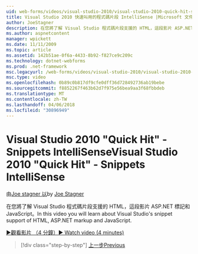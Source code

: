 ```yaml
---
uid: web-forms/videos/visual-studio-2010/visual-studio-2010-quick-hit-snippets-intellisense
title: Visual Studio 2010 快速叫用的程式碼片段 IntelliSense |Microsoft 文件
author: JoeStagner
description: 在您將了解 Visual Studio 程式碼片段支援的 HTML，這段影片 ASP.NET 標記和 JavaScript。
ms.author: aspnetcontent
manager: wpickett
ms.date: 11/11/2009
ms.topic: article
ms.assetid: 142b51ae-0f6a-4433-8b92-f827ce9c209c
ms.technology: dotnet-webforms
ms.prod: .net-framework
msc.legacyurl: /web-forms/videos/visual-studio-2010/visual-studio-2010-quick-hit-snippets-intellisense
msc.type: video
ms.openlocfilehash: 0b89c0b817df9cfe0dff36d728492736ab19bebe
ms.sourcegitcommit: f8852267f463b62d7f975e56bea9aa3f68fbbdeb
ms.translationtype: MT
ms.contentlocale: zh-TW
ms.lasthandoff: 04/06/2018
ms.locfileid: "30896949"
---
```

<a name="visual-studio-2010-quick-hit---snippets-intellisense"></a><span data-ttu-id="aba7b-103">Visual Studio 2010 "Quick Hit" - Snippets IntelliSense</span><span class="sxs-lookup"><span data-stu-id="aba7b-103">Visual Studio 2010 "Quick Hit" - Snippets IntelliSense</span></span>
====================
<span data-ttu-id="aba7b-104">由[Joe stagner 以](https://github.com/JoeStagner)</span><span class="sxs-lookup"><span data-stu-id="aba7b-104">by [Joe Stagner](https://github.com/JoeStagner)</span></span>

<span data-ttu-id="aba7b-105">在您將了解 Visual Studio 程式碼片段支援的 HTML，這段影片 ASP.NET 標記和 JavaScript。</span><span class="sxs-lookup"><span data-stu-id="aba7b-105">In this video you will learn about Visual Studio's snippet support of HTML, ASP.NET markup and JavaScript.</span></span>

[<span data-ttu-id="aba7b-106">&#9654;觀看影片 （4 分鐘）</span><span class="sxs-lookup"><span data-stu-id="aba7b-106">&#9654; Watch video (4 minutes)</span></span>](https://channel9.msdn.com/Blogs/ASP-NET-Site-Videos/visual-studio-2010-quick-hit-snippets-intellisense)

> [!div class="step-by-step"]
> [<span data-ttu-id="aba7b-107">上一步</span><span class="sxs-lookup"><span data-stu-id="aba7b-107">Previous</span></span>](visual-studio-2010-quick-hit-websites-instead-of-web-projects.md)
